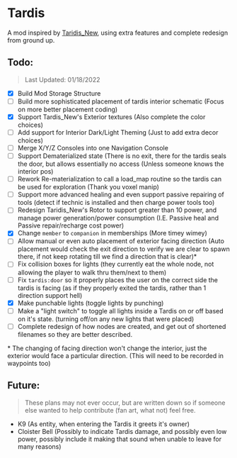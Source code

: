 # Tardis
A mod inspired by [Taridis_New](https://github.com/PiDemon/Taridis_New), using extra features and complete redesign from ground up.

## Todo:

> Last Updated: 01/18/2022

- [x] Build Mod Storage Structure
- [ ] Build more sophisticated placement of tardis interior schematic (Focus on more better placement coding)
- [X] Support Tardis_New's Exterior textures (Also complete the color choices)
- [ ] Add support for Interior Dark/Light Theming (Just to add extra decor choices)
- [ ] Merge X/Y/Z Consoles into one Navigation Console
- [ ] Support Dematerialized state (There is no exit, there for the tardis seals the door, but allows essentially no access (Unless someone knows the interior pos)
- [ ] Rework Re-materialization to call a load_map routine so the tardis can be used for exploration (Thank you voxel manip)
- [ ] Support more advanced healing and even support passive repairing of tools (detect if technic is installed and then charge power tools too)
- [ ] Redesign Taridis_New's Rotor to support greater than 10 power, and manage power generation/power consumption (I.E. Passive heal and Passive repair/recharge cost power)
- [X] Change `member` to `companion` in memberships (More timey wimey)
- [ ] Allow manual or even auto placement of exterior facing direction (Auto placement would check the exit direction to verify we are clear to spawn there, if not keep rotating till we find a direction that is clear)\*
- [ ] Fix collision boxes for lights (they currently eat the whole node, not allowing the player to walk thru them/next to them)
- [ ] Fix `tardis:door` so it properly places the user on the correct side the tardis is facing (as if they properly exited the tardis, rather than 1 direction support hell)
- [X] Make punchable lights (toggle lights by punching)
- [ ] Make a "light switch" to toggle all lights inside a Tardis on or off based on it's state. (turning off/on any new lights that were placed)
- [ ] Complete redesign of how nodes are created, and get out of shortened filenames so they are better described.

\* The changing of facing direction won't change the interior, just the exterior would face a particular direction. (This will need to be recorded in waypoints too)


## Future:

> These plans may not ever occur, but are written down so if someone else wanted to help contribute (fan art, what not) feel free.

* K9 (As entity, when entering the Tardis it greets it's owner)
* Cloister Bell (Possibly to indicate Tardis damage, and possibly even low power, possibly include it making that sound when unable to leave for many reasons)
